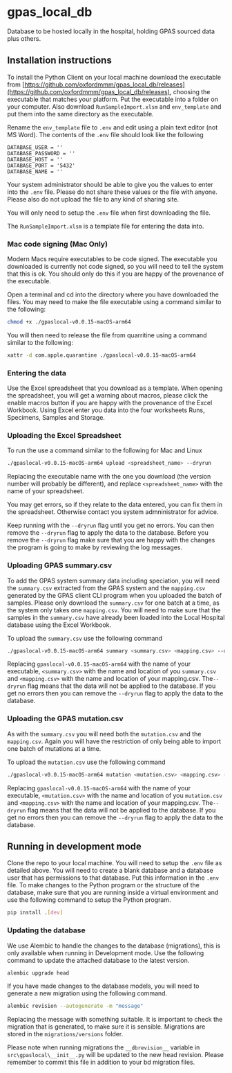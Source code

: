 # gpas_local_db

Database to be hosted locally in the hospital, holding GPAS sourced data plus others.

## Installation instructions

To install the Python Client on your local machine download the executable from [https://github.com/oxfordmmm/gpas_local_db/releases](https://github.com/oxfordmmm/gpas_local_db/releases), choosing the executable that matches your platform. Put the executable into a folder on your computer. Also download `RunSampleImport.xlsm` and `env_template` and put them into the same directory as the executable.

Rename the `env_template` file to `.env` and edit using a plain text editor (not MS Word). The contents of the `.env` file should look like the following

```env
DATABASE_USER = ''
DATABASE_PASSWORD = ''
DATABASE_HOST = ''
DATABASE_PORT = '5432'
DATABASE_NAME = ''
```

Your system administrator should be able to give you the values to enter into the `.env` file. Please do not share these values or the file with anyone. Please also do not upload the file to any kind of sharing site.

You will only need to setup the `.env` file when first downloading the file.

The `RunSampleImport.xlsm` is a template file for entering the data into.

### Mac code signing (Mac Only)

Modern Macs require executables to be code signed. The executable you downloaded is currently not code signed, so you will need to tell the system that this is ok. You should only do this if you are happy of the provenance of the executable.

Open a terminal and cd into the directory where you have downloaded the files. You may need to make the file executable using a command similar to the following:

```bash
chmod +x ./gpaslocal-v0.0.15-macOS-arm64
```

You will then need to release the file from quarritine using a command similar to the following:

```bash
xattr -d com.apple.quarantine ./gpaslocal-v0.0.15-macOS-arm64
```

### Entering the data

Use the Excel spreadsheet that you download as a template. When opening the spreadsheet, you will get a warning about macros, please click the enable macros button if you are happy with the provenance of the Excel Workbook. Using Excel enter you data into the four worksheets Runs, Specimens, Samples and Storage.

### Uploading the Excel Spreadsheet

To run the use a command similar to the following for Mac and Linux

```bash
./gpaslocal-v0.0.15-macOS-arm64 upload <spreadsheet_name> --dryrun
```

Replacing the executable name with the one you download (the version number will probably be different), and replace `<spreadsheet_name>` with the name of your spreadsheet.

You may get errors, so if they relate to the data entered, you can fix them in the spreadsheet. Otherwise contact you system admninistrator for advice.

Keep running with the `--dryrun` flag until you get no errors. You can then remove the `--dryrun` flag to apply the data to the database. Before you remove the `--dryrun` flag make sure that you are happy with the changes the program is going to make by reviewing the log messages.

### Uploading GPAS summary.csv

To add the GPAS system summary data including speciation, you will need the `summary.csv` extracted from the GPAS system and the `mapping.csv` generated by the GPAS client CLI program when you uploaded the batch of samples. Please only download the `summary.csv` for one batch at a time, as the system only takes one `mapping.csv`. You will need to make sure that the samples in the `summary.csv` have already been loaded into the Local Hospital database using the Excel Workbook.

To upload the `summary.csv` use the following command

```bash
./gpaslocal-v0.0.15-macOS-arm64 summary <summary.csv> <mapping.csv> --dryrun
```

Replacing `gpaslocal-v0.0.15-macOS-arm64` with the name of your executable, `<summary.csv>` with the name and location of you `summary.csv` and `<mapping.csv>` with the name and location of your mapping.csv. The`--dryrun` flag means that the data will not be applied to the database. If you get no errors then you can remove the `--dryrun` flag to apply the data to the database.

### Uploading the GPAS mutation.csv

As with the `summary.csv` you will need both the `mutation.csv` and the `mapping.csv`. Again you will have the restriction of only being able to import one batch of mutations at a time.

To upload the `mutation.csv` use the following command

```bash
./gpaslocal-v0.0.15-macOS-arm64 mutation <mutation.csv> <mapping.csv> --dryrun
```

Replacing `gpaslocal-v0.0.15-macOS-arm64` with the name of your executable, `<mutation.csv>` with the name and location of you `mutation.csv` and `<mapping.csv>` with the name and location of your mapping.csv. The`--dryrun` flag means that the data will not be applied to the database. If you get no errors then you can remove the `--dryrun` flag to apply the data to the database.

## Running in development mode

Clone the repo to your local machine. You will need to setup the `.env` file as detailed above. You will need to create a blank database and a database user that has permissions to that database. Put this information in the `.env` file. To make changes to the Python program or the structure of the database, make sure that you are running inside a virtual environment and use the following command to setup the Python program.

```bash
pip install .[dev]
```

### Updating the database

We use Alembic to handle the changes to the database (migrations), this is only available when running in Development mode. Use the following command to update the attached database to the latest version.

```bash
alembic upgrade head
```

If you have made changes to the database models, you will need to generate a new migration using the following command.

```bash
alembic revision --autogenerate -m "message"
```

Replacing the message with something suitable. It is important to check the migration that is generated, to make sure it is sensible. Migrations are stored in the `migrations/versions` folder.

Please note when running migrations the `__dbrevision__` variable in `src\gpaslocal\__init__.py` will be updated to the
new head revision. Please remember to commit this file in addition to your bd migration files.
